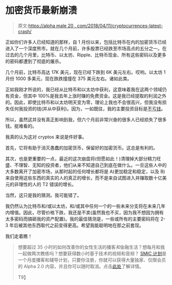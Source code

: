 # 加密货币最新崩溃

> 原文:[https://alpha male 20 . com/2018/04/11/cryptocurrences-latest-crash/](https://alphamale20.com/2018/04/11/cryptocurrencies-latest-crash/)

正如你们许多人已经知道的那样，自 1 月份以来，包括比特币在内的加密货币已经进入了一个深度熊市。就在几个月前，许多股票已经跌至市场高点的五分之一。在过去的几个月里，比特币、以太坊、Ripple、比特币现金、所有这些密码以及更多的密码都遭到了彻底的屠杀。

几个月前，比特币高达 17K 美元，现在已经下跌到 6K 美元左右。哎哟。以太坊 1 月份 1000 多美元，现在跌跌撞撞在 375 美元左右。诸如此类。

正如我刚才所说的，我已经从比特币和以太坊中获利，这意味着我在这两个领域仍有资金，但其中 100%是我去年上涨时赚的免费资金。这是我已经提取的利润之外的。因此，即使比特币和以太坊明天变为零，理论上我也不会很高兴，但我没有损失任何我投资的钱(并从中获利)。因为，一如既往，我的主要投资目标是[不亏钱](https://calebjonesblog.com/passive-vs-aggressive-investing/)。

所以，虽然这并没有真正影响到我，但六个月前非常兴奋的很多人已经损失了很多钱。挺难看的。

我真的认为这对 cryptos 来说是件好事。

首先，它将有助于消灭愚蠢的加密货币，保留好的加密货币。这总是有利的。

其次，也是更重要的一点，最近的这次崩盘将(但愿如此！)清理掉大部分精力旺盛、不理智、无知的投资者，他们从来不知道自己到底在做什么。一旦这些人中的大多数离开了加密市场，从那时起的任何增长都将是 A)更加稳定和稳定，以及 B)来自使用这些东西的真实的人的真正的增长，而不是来自试图进入并赚取数十亿美元的非理性的人的 T2 错误的增长。

当然，这只是我的猜测。我可能错了。

我仍然认为比特币和/或以太坊，和/或其中任何一个的一些未来分支将在未来几年内增值。因此，尽管价格下跌，我还是不卖(虽然我也不买，因为我不想因为拥有太多密码而搞砸我的资产配置)。我的最佳猜测是，一些或所有的主要密码将在 2-3 年后被其他东西取代之前变得更高。希望我能聪明地在那之前套现。

我们走着瞧！

> 想要超过 35 小时的如何改善你的女性生活的播客*和*金融生活？想每月和我一起做两次教练吗？想要获得数小时基于技术的视频和音频？ [SMIC 计划](https://alphamale20.kartra.com/page/vIL17)是一个月度播客和辅导计划，只要你注册，你就可以获得大量独家、仅限会员的 Alpha 2.0 内容，并且你可以随时取消。点击[此处](https://alphamale20.kartra.com/page/vIL17)了解详情。
> 
> T9】